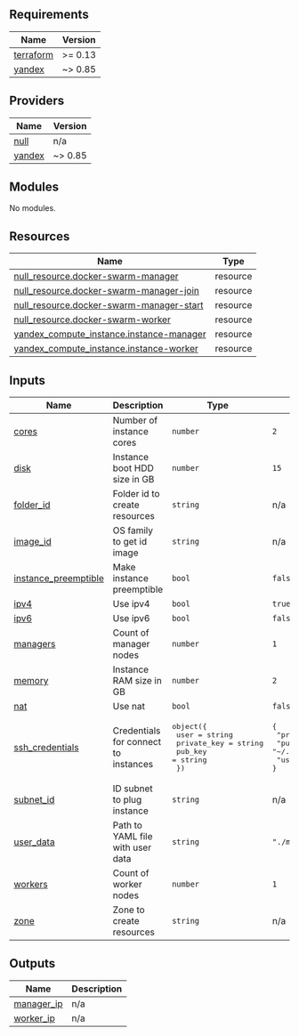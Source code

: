 <!-- BEGIN_TF_DOCS -->
## Requirements

| Name | Version |
|------|---------|
| <a name="requirement_terraform"></a> [terraform](#requirement\_terraform) | >= 0.13 |
| <a name="requirement_yandex"></a> [yandex](#requirement\_yandex) | ~> 0.85 |

## Providers

| Name | Version |
|------|---------|
| <a name="provider_null"></a> [null](#provider\_null) | n/a |
| <a name="provider_yandex"></a> [yandex](#provider\_yandex) | ~> 0.85 |

## Modules

No modules.

## Resources

| Name | Type |
|------|------|
| [null_resource.docker-swarm-manager](https://registry.terraform.io/providers/hashicorp/null/latest/docs/resources/resource) | resource |
| [null_resource.docker-swarm-manager-join](https://registry.terraform.io/providers/hashicorp/null/latest/docs/resources/resource) | resource |
| [null_resource.docker-swarm-manager-start](https://registry.terraform.io/providers/hashicorp/null/latest/docs/resources/resource) | resource |
| [null_resource.docker-swarm-worker](https://registry.terraform.io/providers/hashicorp/null/latest/docs/resources/resource) | resource |
| [yandex_compute_instance.instance-manager](https://registry.terraform.io/providers/yandex-cloud/yandex/latest/docs/resources/compute_instance) | resource |
| [yandex_compute_instance.instance-worker](https://registry.terraform.io/providers/yandex-cloud/yandex/latest/docs/resources/compute_instance) | resource |

## Inputs

| Name | Description | Type | Default | Required |
|------|-------------|------|---------|:--------:|
| <a name="input_cores"></a> [cores](#input\_cores) | Number of instance cores | `number` | `2` | no |
| <a name="input_disk"></a> [disk](#input\_disk) | Instance boot HDD size in GB | `number` | `15` | no |
| <a name="input_folder_id"></a> [folder\_id](#input\_folder\_id) | Folder id to create resources | `string` | n/a | yes |
| <a name="input_image_id"></a> [image\_id](#input\_image\_id) | OS family to get id image | `string` | n/a | yes |
| <a name="input_instance_preemptible"></a> [instance\_preemptible](#input\_instance\_preemptible) | Make instance preemptible | `bool` | `false` | no |
| <a name="input_ipv4"></a> [ipv4](#input\_ipv4) | Use ipv4 | `bool` | `true` | no |
| <a name="input_ipv6"></a> [ipv6](#input\_ipv6) | Use ipv6 | `bool` | `false` | no |
| <a name="input_managers"></a> [managers](#input\_managers) | Count of manager nodes | `number` | `1` | no |
| <a name="input_memory"></a> [memory](#input\_memory) | Instance RAM size in GB | `number` | `2` | no |
| <a name="input_nat"></a> [nat](#input\_nat) | Use nat | `bool` | `false` | no |
| <a name="input_ssh_credentials"></a> [ssh\_credentials](#input\_ssh\_credentials) | Credentials for connect to instances | <pre>object({<br>    user        = string<br>    private_key = string<br>    pub_key     = string<br>  })</pre> | <pre>{<br>  "private_key": "~/.ssh/id_rsa",<br>  "pub_key": "~/.ssh/id_rsa.pub",<br>  "user": "titov"<br>}</pre> | no |
| <a name="input_subnet_id"></a> [subnet\_id](#input\_subnet\_id) | ID subnet to plug instance | `string` | n/a | yes |
| <a name="input_user_data"></a> [user\_data](#input\_user\_data) | Path to YAML file with user data | `string` | `"./meta.yml"` | no |
| <a name="input_workers"></a> [workers](#input\_workers) | Count of worker nodes | `number` | `1` | no |
| <a name="input_zone"></a> [zone](#input\_zone) | Zone to create resources | `string` | n/a | yes |

## Outputs

| Name | Description |
|------|-------------|
| <a name="output_manager_ip"></a> [manager\_ip](#output\_manager\_ip) | n/a |
| <a name="output_worker_ip"></a> [worker\_ip](#output\_worker\_ip) | n/a |
<!-- END_TF_DOCS -->
